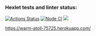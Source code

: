 ### Hexlet tests and linter status:
[![Actions Status](https://github.com/leteli/frontend-project-lvl4/workflows/hexlet-check/badge.svg)](https://github.com/leteli/frontend-project-lvl4/actions)
[![Node CI](https://github.com/leteli/frontend-project-lvl4/actions/workflows/nodejs.yml/badge.svg)](https://github.com/leteli/frontend-project-lvl4/actions/workflows/nodejs.yml)
<a href="https://codeclimate.com/github/leteli/frontend-project-lvl4/maintainability"><img src="https://api.codeclimate.com/v1/badges/953d1157b852891d43ee/maintainability" /></a>

https://warm-atoll-75725.herokuapp.com/